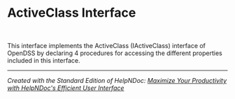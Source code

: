 # ActiveClass Interface

&nbsp;

This interface implements the ActiveClass (IActiveClass) interface of OpenDSS by declaring 4 procedures for accessing the different properties included in this interface.


***
_Created with the Standard Edition of HelpNDoc: [Maximize Your Productivity with HelpNDoc's Efficient User Interface](<https://www.helpndoc.com/feature-tour/stunning-user-interface/>)_
